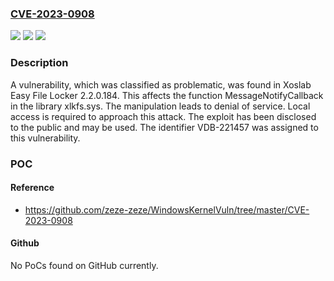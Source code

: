 ### [CVE-2023-0908](https://cve.mitre.org/cgi-bin/cvename.cgi?name=CVE-2023-0908)
![](https://img.shields.io/static/v1?label=Product&message=Easy%20File%20Locker&color=blue)
![](https://img.shields.io/static/v1?label=Version&message=%3D%202.2.0.184%20&color=brighgreen)
![](https://img.shields.io/static/v1?label=Vulnerability&message=CWE-404%20Denial%20of%20Service&color=brighgreen)

### Description

A vulnerability, which was classified as problematic, was found in Xoslab Easy File Locker 2.2.0.184. This affects the function MessageNotifyCallback in the library xlkfs.sys. The manipulation leads to denial of service. Local access is required to approach this attack. The exploit has been disclosed to the public and may be used. The identifier VDB-221457 was assigned to this vulnerability.

### POC

#### Reference
- https://github.com/zeze-zeze/WindowsKernelVuln/tree/master/CVE-2023-0908

#### Github
No PoCs found on GitHub currently.

